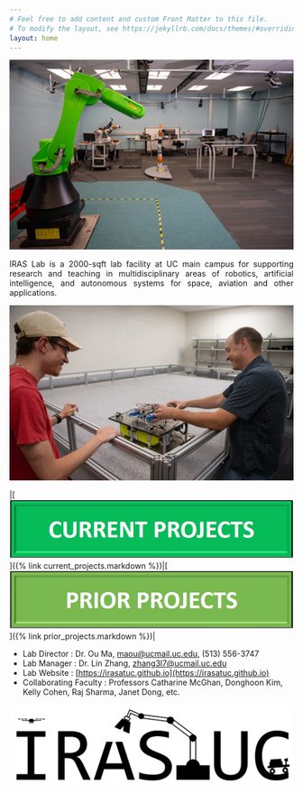 ```yaml
---
# Feel free to add content and custom Front Matter to this file.
# To modify the layout, see https://jekyllrb.com/docs/themes/#overriding-theme-defaults
layout: home
---
```

![IRAS Lab](/images/IRAS_LAB.jpg "IRAS LAB")

<p align="justify">
IRAS Lab is a 2000-sqft lab facility at UC main campus for supporting research and teaching in multidisciplinary areas of robotics, artificial intelligence, and autonomous systems for space, aviation and other applications. 
</p>

![IRAS Lab](/images/space_robotics.jpg "IRAS LAB")


|[![Current Projects](/images/current_projects.jpg "current projects")]({% link current_projects.markdown %})|[![Prior Projects](/images/prior_projects.jpg "prior projects")]({% link prior_projects.markdown %})|

- Lab Director : Dr. Ou Ma, [maou@ucmail.uc.edu](mailto:maou@ucmail.uc.edu), (513) 556-3747
- Lab Manager : Dr. Lin Zhang, [zhang3l7@ucmail.uc.edu](mailto:zhang3l7@ucmail.uc.edu)
- Lab Website : [https://irasatuc.github.io](https://irasatuc.github.io)
- Collaborating Faculty : Professors Catharine McGhan, Donghoon Kim, Kelly Cohen, Raj Sharma, Janet Dong, etc.

![IRAS Lab Logo](/images/IRAS_LOGO.jpg "IRAS LAB LOGO")
